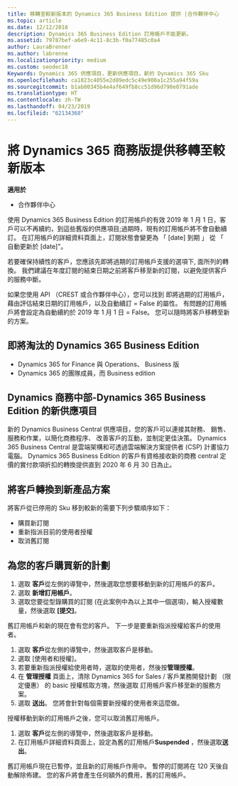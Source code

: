 ```yaml
---
title: 移轉至較新版本的 Dynamics 365 Business Edition 提供 |合作夥伴中心
ms.topic: article
ms.date: 12/12/2018
description: Dynamics 365 Business Edition 訂用帳戶不能更新。
ms.assetid: 79787bef-a6e9-4c11-8c3b-f0a77485c0a4
author: LauraBrenner
ms.author: labrenne
ms.localizationpriority: medium
ms.custom: seodec18
Keywords: Dynamics 365 供應項目，更新供應項目，新的 Dynamics 365 Sku
ms.openlocfilehash: ca1823c4055e2d89edc5c49e900a1c255a94f59a
ms.sourcegitcommit: b1ab80345b4e4af649fb8cc51d96d798e0791ade
ms.translationtype: HT
ms.contentlocale: zh-TW
ms.lasthandoff: 04/23/2019
ms.locfileid: "62134368"
---
```

# <a name="migrate-dynamics-365-business-edition-offers-to-newer-versions"></a>將 Dynamics 365 商務版提供移轉至較新版本 

**適用於**

- 合作夥伴中心

使用 Dynamics 365 Business Edition 的訂用帳戶的有效 2019 年 1 月 1 日，客戶可以不再續約，到這些舊版的供應項目;過期時，現有的訂用帳戶將不會自動續訂。 在訂用帳戶的詳細資料頁面上，訂閱狀態會變更為 「 [date] 到期 」 從 「 自動更新於 [date]"。

若要確保持續性的客戶，您應該先即將過期的訂用帳戶支援的選項下, 面所列的轉換。 我們建議在年度訂閱的結束日期之前將客戶移至新的訂閱，以避免提供客戶的服務中斷。

如果您使用 API （CREST 或合作夥伴中心），您可以找到 即將過期的訂用帳戶，藉由評估結束日期的訂用帳戶，以及自動續訂 = False 的屬性。 有問題的訂用帳戶將會設定為自動續約於 2019 年 1 月 1 日 = False。 您可以隨時將客戶移轉至新的方案。 

## <a name="the-dynamics-365-business-editions-being-retired"></a>即將淘汰的 Dynamics 365 Business Edition

- Dynamics 365 for Finance 與 Operations、 Business 版
- Dynamics 365 的團隊成員，而 Business edition

## <a name="dynamics-business-central---the-dynamics-365-business-edition-new-offers"></a>Dynamics 商務中部-Dynamics 365 Business Edition 的新供應項目

新的 Dynamics Business Central 供應項目，您的客戶可以連接其財務、 銷售、 服務和作業，以簡化商務程序、 改善客戶的互動，並制定更佳決策。 Dynamics 365 Business Central 是雲端架構和可透過雲端解決方案提供者 (CSP) 計畫協力電腦。
Dynamics 365 Business Edition 的客戶有資格接收新的商務 central 定價的實付款項折扣的轉換提供直到 2020 年 6 月 30 日為止。

## <a name="transition-customers-to-new-product-plans"></a>將客戶轉換到新產品方案

 將客戶從已停用的 Sku 移到較新的需要下列步驟順序如下：

- 購買新訂閱
- 重新指派目前的使用者授權
- 取消舊訂閱

## <a name="purchase-the-new-plan-for-your-customer"></a>為您的客戶購買新的計劃

1. 選取 **客戶**從左側的導覽中，然後選取您想要移動到新的訂用帳戶的客戶。
2. 選取 **新增訂用帳戶**。
3. 選取您要從型錄購買的訂閱 (在此案例中為以上其中一個選項)，輸入授權數量，然後選取 **\[提交\]**。 

舊訂用帳戶和新的現在會有您的客戶。 下一步是要重新指派授權給客戶的使用者。

1. 選取 **客戶**從左側的導覽中，然後選取客戶是移動。
2. 選取 \[使用者和授權\]。
3. 若要重新指派授權給使用者時，選取的使用者，然後按**管理授權**。 
4. 在 **管理授權** 頁面上，清除 Dynamics 365 for Sales / 客戶業務開發計劃 （限定優惠） 的 basic 授權核取方塊，然後選取 訂用帳戶客戶移至新的服務方案。 
5. 選取 **送出**。 您將會針對每個需要新授權的使用者來這麼做。 

授權移動到新的訂用帳戶之後，您可以取消舊訂用帳戶。 

1. 選取 **客戶**從左側的導覽中，然後選取客戶是移動。
2. 在訂用帳戶詳細資料頁面上，設定為舊的訂用帳戶**Suspended** ，然後選取**送出**。

舊訂用帳戶現在已暫停，並且新的訂用帳戶作用中。 暫停的訂閱將在 120 天後自動解除佈建。 您的客戶將會產生任何額外的費用，舊的訂用帳戶。